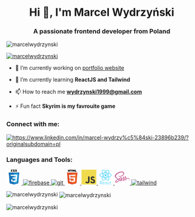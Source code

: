 <h1 align="center">Hi 👋, I'm Marcel Wydrzyński</h1>
<h3 align="center">A passionate frontend developer from Poland</h3>

<p align="left"> <img src="https://komarev.com/ghpvc/?username=marcelwydrzynski&label=Profile%20views&color=0e75b6&style=flat" alt="marcelwydrzynski" /> </p>

<p align="left"> <a href="https://github.com/ryo-ma/github-profile-trophy"><img src="https://github-profile-trophy.vercel.app/?username=marcelwydrzynski" alt="marcelwydrzynski" /></a> </p>

- 🔭 I’m currently working on [portfolio website](https://github.com/MarcelWydrzynski/portfolio-V2)

- 🌱 I’m currently learning **ReactJS and Tailwind**

- 📫 How to reach me **wydrzynski1999@gmail.com**

- ⚡ Fun fact **Skyrim is my favrouite game**

<h3 align="left">Connect with me:</h3>
<p align="left">
<a href="https://linkedin.com/in/https://www.linkedin.com/in/marcel-wydrzy%c5%84ski-23896b239/?originalsubdomain=pl" target="blank"><img align="center" src="https://raw.githubusercontent.com/rahuldkjain/github-profile-readme-generator/master/src/images/icons/Social/linked-in-alt.svg" alt="https://www.linkedin.com/in/marcel-wydrzy%c5%84ski-23896b239/?originalsubdomain=pl" height="30" width="40" /></a>
</p>

<h3 align="left">Languages and Tools:</h3>
<p align="left"> <a href="https://www.w3schools.com/css/" target="_blank" rel="noreferrer"> <img src="https://raw.githubusercontent.com/devicons/devicon/master/icons/css3/css3-original-wordmark.svg" alt="css3" width="40" height="40"/> </a> <a href="https://firebase.google.com/" target="_blank" rel="noreferrer"> <img src="https://www.vectorlogo.zone/logos/firebase/firebase-icon.svg" alt="firebase" width="40" height="40"/> </a> <a href="https://git-scm.com/" target="_blank" rel="noreferrer"> <img src="https://www.vectorlogo.zone/logos/git-scm/git-scm-icon.svg" alt="git" width="40" height="40"/> </a> <a href="https://www.w3.org/html/" target="_blank" rel="noreferrer"> <img src="https://raw.githubusercontent.com/devicons/devicon/master/icons/html5/html5-original-wordmark.svg" alt="html5" width="40" height="40"/> </a> <a href="https://developer.mozilla.org/en-US/docs/Web/JavaScript" target="_blank" rel="noreferrer"> <img src="https://raw.githubusercontent.com/devicons/devicon/master/icons/javascript/javascript-original.svg" alt="javascript" width="40" height="40"/> </a> <a href="https://reactjs.org/" target="_blank" rel="noreferrer"> <img src="https://raw.githubusercontent.com/devicons/devicon/master/icons/react/react-original-wordmark.svg" alt="react" width="40" height="40"/> </a> <a href="https://sass-lang.com" target="_blank" rel="noreferrer"> <img src="https://raw.githubusercontent.com/devicons/devicon/master/icons/sass/sass-original.svg" alt="sass" width="40" height="40"/> </a> <a href="https://tailwindcss.com/" target="_blank" rel="noreferrer"> <img src="https://www.vectorlogo.zone/logos/tailwindcss/tailwindcss-icon.svg" alt="tailwind" width="40" height="40"/> </a> </p>

<p><img align="left" src="https://github-readme-stats.vercel.app/api/top-langs?username=marcelwydrzynski&show_icons=true&locale=en&layout=compact" alt="marcelwydrzynski" /></p>

<p>&nbsp;<img align="center" src="https://github-readme-stats.vercel.app/api?username=marcelwydrzynski&show_icons=true&locale=en" alt="marcelwydrzynski" /></p>

<p><img align="center" src="https://github-readme-streak-stats.herokuapp.com/?user=marcelwydrzynski&" alt="marcelwydrzynski" /></p>

